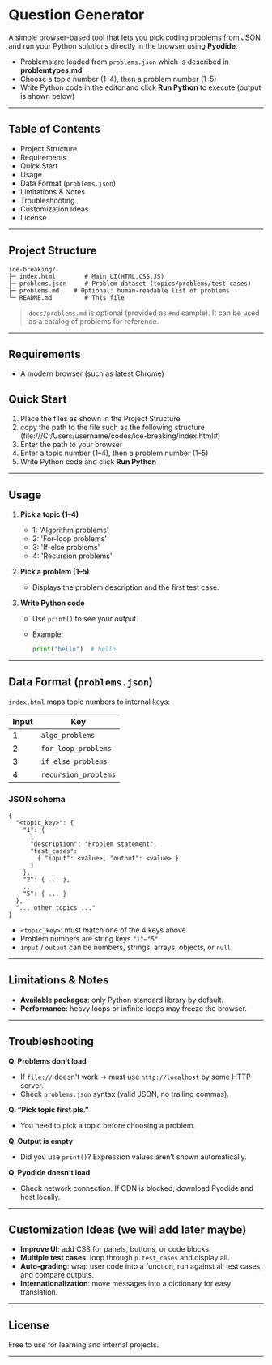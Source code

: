 # Question Generator

A simple browser-based tool that lets you pick coding problems from JSON and run your Python solutions directly in the browser using **Pyodide**.

* Problems are loaded from `problems.json` which is described in **problemtypes.md**
* Choose a topic number (1–4), then a problem number (1–5)
* Write Python code in the editor and click **Run Python** to execute (output is shown below)

---

## Table of Contents

* Project Structure
* Requirements
* Quick Start
* Usage
* Data Format (`problems.json`)
* Limitations & Notes
* Troubleshooting
* Customization Ideas
* License

---

## Project Structure

```
ice-breaking/
├─ index.html        # Main UI(HTML,CSS,JS)
├─ problems.json     # Problem dataset (topics/problems/test cases)
├─ problems.md    # Optional: human-readable list of problems
└─ README.md         # This file

```

> `docs/problems.md` is optional (provided as `#md` sample).
> It can be used as a catalog of problems for reference.

---

## Requirements

* A modern browser (such as latest Chrome)

## Quick Start

1. Place the files as shown in the Project Structure
2. copy the path to the file such as the following structure
(file:///C:/Users/username/codes/ice-breaking/index.html#)
3. Enter the path to your browser
4. Enter a topic number (1–4), then a problem number (1–5)
5. Write Python code and click **Run Python**

---

## Usage

1. **Pick a topic (1–4)**

   * 1: 'Algorithm problems'
   * 2: 'For-loop problems'
   * 3: 'If-else problems'
   * 4: 'Recursion problems'

2. **Pick a problem (1–5)**

   * Displays the problem description and the first test case.

3. **Write Python code**

   * Use `print()` to see your output.
   * Example:

     ```python
     print("hello")  # hello
     ```

---

## Data Format (`problems.json`)

`index.html` maps topic numbers to internal keys:

| Input | Key                  |
| ----- | -------------------- |
| 1     | `algo_problems`      |
| 2     | `for_loop_problems`  |
| 3     | `if_else_problems`   |
| 4     | `recursion_problems` |

### JSON schema

```jsonc
{
  "<topic_key>": {
    "1": {
      [
      "description": "Problem statement",
      "test_cases": 
        { "input": <value>, "output": <value> }
      ]
    },
    "2": { ... },
    ...
    "5": { ... }
  },
  "... other topics ..."
}
```

* `<topic_key>`: must match one of the 4 keys above
* Problem numbers are string keys `"1"–"5"`
* `input` / `output` can be numbers, strings, arrays, objects, or `null`

---

## Limitations & Notes

* **Available packages**: only Python standard library by default.
* **Performance**: heavy loops or infinite loops may freeze the browser.

---

## Troubleshooting

**Q. Problems don’t load**

* If `file://` doesn't work → must use `http://localhost` by some HTTP server.
* Check `problems.json` syntax (valid JSON, no trailing commas).

**Q. “Pick topic first pls.”**

* You need to pick a topic before choosing a problem.

**Q. Output is empty**

* Did you use `print()`? Expression values aren’t shown automatically.

**Q. Pyodide doesn’t load**

* Check network connection. If CDN is blocked, download Pyodide and host locally.

---

## Customization Ideas (we will add later maybe)

* **Improve UI**: add CSS for panels, buttons, or code blocks.
* **Multiple test cases**: loop through `p.test_cases` and display all.
* **Auto-grading**: wrap user code into a function, run against all test cases, and compare outputs.
* **Internationalization**: move messages into a dictionary for easy translation.

---

## License

Free to use for learning and internal projects.

---